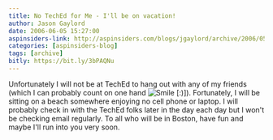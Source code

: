 ```yaml
---
title: No TechEd for Me - I'll be on vacation!
author: Jason Gaylord
date: 2006-06-05 15:27:00
aspinsiders-link: http://aspinsiders.com/blogs/jgaylord/archive/2006/05/31/68.aspx
categories: [aspinsiders-blog]
tags: [archive]
bitly: https://bit.ly/3bPAQNu
---
```


Unfortunately I will not be at TechEd to hang out with any of my friends (which I can probably count on one hand ![Smile [:)]](http://aspinsiders.com/emoticons/emotion-1.gif)). Fortunately, I will be sitting on a beach somewhere enjoying no cell phone or laptop. I will probably check in with the TechEd folks later in the day each day but I won't be checking email regularly. To all who will be in Boston, have fun and maybe I'll run into you very soon.